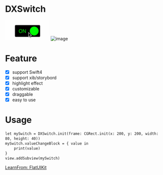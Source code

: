 # DXSwitch
 ![image](https://github.com/dongxiexidu/DXSwitch/blob/master/demo.gif)
  ![image](https://github.com/dongxiexidu/DXSwitch/blob/master/xib_set.gif)
  
# Feature
- [x] support Swift4
- [x] support xib/storybord
- [x] highlight effect
- [x] customizable
- [x] draggable
- [x] easy to use

# Usage
```
let mySwitch = DXSwitch.init(frame: CGRect.init(x: 200, y: 200, width: 80, height: 40))
mySwitch.valueChangeBlock = { value in
    print(value)
}
view.addSubview(mySwitch)
```

[LearnFrom: FlatUIKit](https://github.com/Grouper/FlatUIKit)
